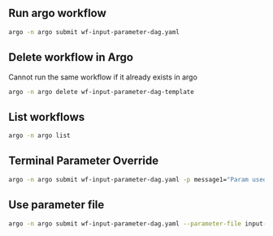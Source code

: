 ## Run argo workflow

```sh
argo -n argo submit wf-input-parameter-dag.yaml
```

## Delete workflow in Argo
Cannot run the same workflow if it already exists in argo

```sh
argo -n argo delete wf-input-parameter-dag-template
```

## List workflows

```sh
argo -n argo list
```

## Terminal Parameter Override

```sh
argo -n argo submit wf-input-parameter-dag.yaml -p message1="Param used from terminal"
```

## Use parameter file

```sh
argo -n argo submit wf-input-parameter-dag.yaml --parameter-file input-dag-parameters.yaml
```
